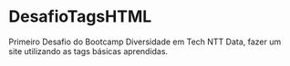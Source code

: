 # DesafioTagsHTML
Primeiro Desafio do Bootcamp Diversidade em Tech NTT Data, fazer um site utilizando as tags básicas aprendidas.

